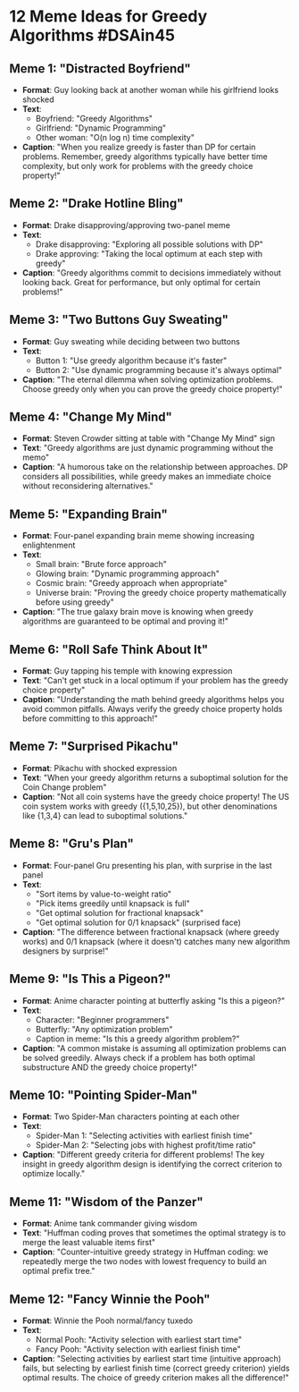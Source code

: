 # 12 Meme Ideas for Greedy Algorithms #DSAin45

## Meme 1: "Distracted Boyfriend"
- **Format**: Guy looking back at another woman while his girlfriend looks shocked
- **Text**:
  - Boyfriend: "Greedy Algorithms"
  - Girlfriend: "Dynamic Programming"
  - Other woman: "O(n log n) time complexity"
- **Caption**: "When you realize greedy is faster than DP for certain problems. Remember, greedy algorithms typically have better time complexity, but only work for problems with the greedy choice property!"

## Meme 2: "Drake Hotline Bling"
- **Format**: Drake disapproving/approving two-panel meme
- **Text**:
  - Drake disapproving: "Exploring all possible solutions with DP"
  - Drake approving: "Taking the local optimum at each step with greedy"
- **Caption**: "Greedy algorithms commit to decisions immediately without looking back. Great for performance, but only optimal for certain problems!"

## Meme 3: "Two Buttons Guy Sweating"
- **Format**: Guy sweating while deciding between two buttons
- **Text**:
  - Button 1: "Use greedy algorithm because it's faster"
  - Button 2: "Use dynamic programming because it's always optimal"
- **Caption**: "The eternal dilemma when solving optimization problems. Choose greedy only when you can prove the greedy choice property!"

## Meme 4: "Change My Mind"
- **Format**: Steven Crowder sitting at table with "Change My Mind" sign
- **Text**: "Greedy algorithms are just dynamic programming without the memo"
- **Caption**: "A humorous take on the relationship between approaches. DP considers all possibilities, while greedy makes an immediate choice without reconsidering alternatives."

## Meme 5: "Expanding Brain"
- **Format**: Four-panel expanding brain meme showing increasing enlightenment
- **Text**:
  - Small brain: "Brute force approach"
  - Glowing brain: "Dynamic programming approach"
  - Cosmic brain: "Greedy approach when appropriate"
  - Universe brain: "Proving the greedy choice property mathematically before using greedy"
- **Caption**: "The true galaxy brain move is knowing when greedy algorithms are guaranteed to be optimal and proving it!"

## Meme 6: "Roll Safe Think About It"
- **Format**: Guy tapping his temple with knowing expression
- **Text**: "Can't get stuck in a local optimum if your problem has the greedy choice property"
- **Caption**: "Understanding the math behind greedy algorithms helps you avoid common pitfalls. Always verify the greedy choice property holds before committing to this approach!"

## Meme 7: "Surprised Pikachu"
- **Format**: Pikachu with shocked expression
- **Text**: "When your greedy algorithm returns a suboptimal solution for the Coin Change problem"
- **Caption**: "Not all coin systems have the greedy choice property! The US coin system works with greedy ({1,5,10,25}), but other denominations like {1,3,4} can lead to suboptimal solutions."

## Meme 8: "Gru's Plan"
- **Format**: Four-panel Gru presenting his plan, with surprise in the last panel
- **Text**:
  - "Sort items by value-to-weight ratio"
  - "Pick items greedily until knapsack is full"
  - "Get optimal solution for fractional knapsack"
  - "Get optimal solution for 0/1 knapsack" (surprised face)
- **Caption**: "The difference between fractional knapsack (where greedy works) and 0/1 knapsack (where it doesn't) catches many new algorithm designers by surprise!"

## Meme 9: "Is This a Pigeon?"
- **Format**: Anime character pointing at butterfly asking "Is this a pigeon?"
- **Text**:
  - Character: "Beginner programmers"
  - Butterfly: "Any optimization problem"
  - Caption in meme: "Is this a greedy algorithm problem?"
- **Caption**: "A common mistake is assuming all optimization problems can be solved greedily. Always check if a problem has both optimal substructure AND the greedy choice property!"

## Meme 10: "Pointing Spider-Man"
- **Format**: Two Spider-Man characters pointing at each other
- **Text**:
  - Spider-Man 1: "Selecting activities with earliest finish time"
  - Spider-Man 2: "Selecting jobs with highest profit/time ratio"
- **Caption**: "Different greedy criteria for different problems! The key insight in greedy algorithm design is identifying the correct criterion to optimize locally."

## Meme 11: "Wisdom of the Panzer"
- **Format**: Anime tank commander giving wisdom
- **Text**: "Huffman coding proves that sometimes the optimal strategy is to merge the least valuable items first"
- **Caption**: "Counter-intuitive greedy strategy in Huffman coding: we repeatedly merge the two nodes with lowest frequency to build an optimal prefix tree."

## Meme 12: "Fancy Winnie the Pooh"
- **Format**: Winnie the Pooh normal/fancy tuxedo
- **Text**:
  - Normal Pooh: "Activity selection with earliest start time"
  - Fancy Pooh: "Activity selection with earliest finish time"
- **Caption**: "Selecting activities by earliest start time (intuitive approach) fails, but selecting by earliest finish time (correct greedy criterion) yields optimal results. The choice of greedy criterion makes all the difference!"